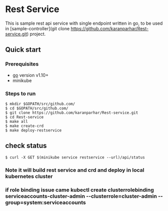 # Rest Service

This is sample rest api service with single endpoint written in go, to be used in [sample-controller](git clone https://github.com/karanparhar/Rest-service.git) project.

## Quick start

### Prerequisites
- [go](https://golang.org/dl/) version v1.10+
- minikube 

### Steps to run

```
$ mkdir $GOPATH/src/github.com/
$ cd $GOPATH/src/github.com/
$ git clone https://github.com/karanparhar/Rest-service.git
$ cd Rest-service
$ make all
$ make create-crd
$ make deploy-restservice
```

## check status
```
$ curl -X GET $(minikube service restservice --url)/api/status
```

### Note it will build rest service and crd and deploy in local kubernetes cluster 

### if role binding issue came kubectl create clusterrolebinding serviceaccounts-cluster-admin --clusterrole=cluster-admin --group=system:serviceaccounts
 
